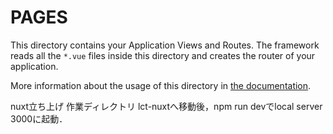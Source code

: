 # PAGES

This directory contains your Application Views and Routes.
The framework reads all the `*.vue` files inside this directory and creates the router of your application.

More information about the usage of this directory in [the documentation](https://nuxtjs.org/guide/routing).

nuxt立ち上げ
作業ディレクトリ lct-nuxtへ移動後，npm run devでlocal server 3000に起動．